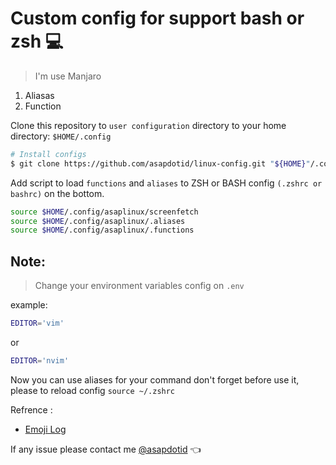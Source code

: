 # Custom config for support bash or zsh :computer:

> I'm use Manjaro

1. Aliasas
1. Function

Clone this repository to `user configuration` directory to your home directory: `$HOME/.config`

```bash
# Install configs
$ git clone https://github.com/asapdotid/linux-config.git "${HOME}"/.config/asaplinux
```

Add script to load `functions` and `aliases` to ZSH or BASH config `(.zshrc or bashrc)` on the bottom.

```bash
source $HOME/.config/asaplinux/screenfetch
source $HOME/.config/asaplinux/.aliases
source $HOME/.config/asaplinux/.functions
```

## Note:

> Change your environment variables config on `.env`

example:

```bash
EDITOR='vim'
```

or

```bash
EDITOR='nvim'
```

Now you can use aliases for your command don't forget before use it, please to reload config `source ~/.zshrc`

Refrence :

-   [Emoji Log](https://github.com/ahmadawais/Emoji-Log)

If any issue please contact me [@asapdotid](mailto:asapdotid@gmail.com) :point_left:

